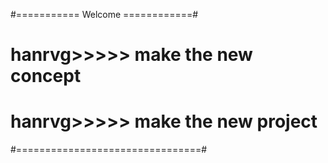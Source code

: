 #=========== Welcome ============#
# hanrvg>>>>> make the new concept 
# hanrvg>>>>> make the new project
#================================#
